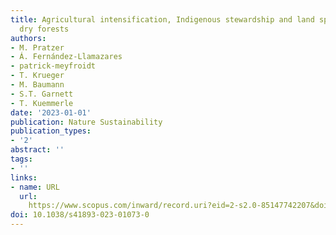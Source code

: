 ```yaml
---
title: Agricultural intensification, Indigenous stewardship and land sparing in tropical
  dry forests
authors:
- M. Pratzer
- Á. Fernández-Llamazares
- patrick-meyfroidt
- T. Krueger
- M. Baumann
- S.T. Garnett
- T. Kuemmerle
date: '2023-01-01'
publication: Nature Sustainability
publication_types:
- '2'
abstract: ''
tags:
- ''
links:
- name: URL
  url: 
    https://www.scopus.com/inward/record.uri?eid=2-s2.0-85147742207&doi=10.1038%2fs41893-023-01073-0&partnerID=40&md5=89389d7a365a96e4b3547ca27c9bbbbe
doi: 10.1038/s41893-023-01073-0
---
```


